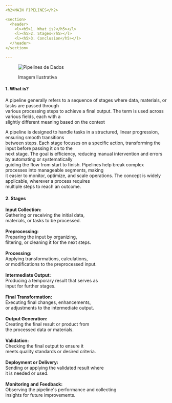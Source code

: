 ```yaml
---
<h2>MAIN PIPELINES</h2>

<section>
  <header>
    <l><h5>1. What is?</h5></l>
    <l><h5>2. Stages</h5></l>
    <l><h5>3. Conclusion</h5></l>
  </header>
</section>

---
```

<figure>
  <img src="https://t4.ftcdn.net/jpg/03/67/98/49/360_F_367984985_jPqUNWUEKUit5peM1wySwsnHbTpAC3vm.jpg" alt="Pipelines de Dados">
  <p><figcaption>Imagem Ilustrativa</figcaption></p>
</figure>

<section>
  <h4>1. What is?</h4>
  <p>A pipeline generally refers to a sequence of stages where data, materials, or tasks are passed through <br>
     various processing steps to achieve a final output. The term is used across various fields, each with a <br>
     slightly different meaning based on the context</p>

  <p>A pipeline is designed to handle tasks in a structured, linear progression, ensuring smooth transitions <br>
     between steps. Each stage focuses on a specific action, transforming the input before passing it on to the <br>
     next stage. The goal is efficiency, reducing manual intervention and errors by automating or systematically <br>
     guiding the flow from start to finish. Pipelines help break complex processes into manageable segments, making <br>
     it easier to monitor, optimize, and scale operations. The concept is widely applicable, wherever a process requires <br>
     multiple steps to reach an outcome.</p>
</section>

<section>
  <h4>2. Stages</h4>
  <p><strong>Input Collection:</strong>
     <br>Gathering or receiving the initial data, 
     <br>materials, or tasks to be processed.
    <br>
<br><strong>Preprocessing:</strong>
     <br>Preparing the input by organizing,
     <br>filtering, or cleaning it for the next steps.
    <br>
<br><strong>Processing:</strong> 
     <br>Applying transformations, calculations, 
     <br>or modifications to the preprocessed input.
    <br>
<br><strong>Intermediate Output:</strong>
     <br>Producing a temporary result that serves as
     <br>input for further stages.
    <br>
<br><strong>Final Transformation:</strong>
     <br>Executing final changes, enhancements,
     <br>or adjustments to the intermediate output.
    <br>
<br><strong>Output Generation:</strong>
     <br>Creating the final result or product from
     <br>the processed data or materials.
    <br>
<br><strong>Validation:</strong>
     <br>Checking the final output to ensure it
     <br>meets quality standards or desired criteria.
    <br>
<br><strong>Deployment or Delivery:</strong>
     <br>Sending or applying the validated result where
     <br>it is needed or used.
    <br>
<br><strong>Monitoring and Feedback:</strong>
     <br>Observing the pipeline's performance and collecting
     <br>insights for future improvements.</p>
</section>

